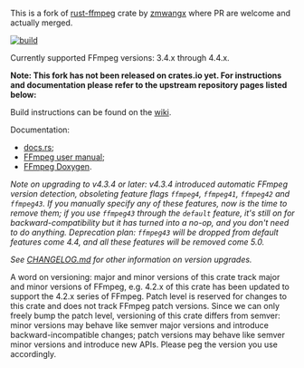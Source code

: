 This is a fork of [rust-ffmpeg](https://github.com/zmwangx/rust-ffmpeg) crate by [zmwangx](https://github.com/zmwangx/rust-ffmpeg) where PR are welcome and actually merged.

[![build](https://github.com/flavioroth/ffmpeg-rs/actions/workflows/build.yml/badge.svg)](https://github.com/flavioroth/ffmpeg-rs/actions/workflows/build.yml)

Currently supported FFmpeg versions: 3.4.x through 4.4.x.

**Note: This fork has not been released on crates.io yet. For instructions and documentation please refer to the upstream repository pages listed below:**

Build instructions can be found on the [wiki](https://github.com/zmwangx/rust-ffmpeg/wiki/Notes-on-building).

Documentation:
- [docs.rs](https://docs.rs/ffmpeg-next/);
- [FFmpeg user manual](https://ffmpeg.org/ffmpeg-all.html);
- [FFmpeg Doxygen](https://ffmpeg.org/doxygen/trunk/).

*Note on upgrading to v4.3.4 or later: v4.3.4 introduced automatic FFmpeg version detection, obsoleting feature flags `ffmpeg4`, `ffmpeg41`, `ffmpeg42` and `ffmpeg43`. If you manually specify any of these features, now is the time to remove them; if you use `ffmpeg43` through the `default` feature, it's still on for backward-compatibility but it has turned into a no-op, and you don't need to do anything. Deprecation plan: `ffmpeg43` will be dropped from default features come 4.4, and all these features will be removed come 5.0.*

*See [CHANGELOG.md](CHANGELOG.md) for other information on version upgrades.*

A word on versioning: major and minor versions of this crate track major and minor versions of FFmpeg, e.g. 4.2.x of this crate has been updated to support the 4.2.x series of FFmpeg. Patch level is reserved for changes to this crate and does not track FFmpeg patch versions. Since we can only freely bump the patch level, versioning of this crate differs from semver: minor versions may behave like semver major versions and introduce backward-incompatible changes; patch versions may behave like semver minor versions and introduce new APIs. Please peg the version you use accordingly.
